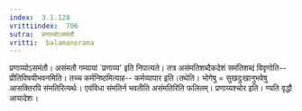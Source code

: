 ```yaml
---
index:  3.1.128
vrittiindex:  706
sutra:  प्रणाय्योऽसमंतौ
vritti:  balamanorama 
---
```


प्रणाय्योऽसमंतौ। असंमतौ गम्यायां `प्रणाय्य' इति निपात्यते। तत्र असंमतिशब्दैकदेशं समंतिशब्दं विवृणोति-- प्रीतिविषयीभवनमिति। तच्च कर्मनिष्ठमित्याह-- कर्मव्यापार इति।तथेति। भोगेषु = सुखदुःखानुभवेषु आसक्तिरपि संमतिरित्यर्थः। एवंविधा संमतिर्न भवतीति असंमतिरिति फलितम्। प्रणाय्यश्चोर इति। ण्यति वृद्धौ आयादेशः। 

